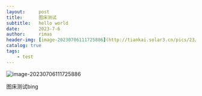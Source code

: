 ```yaml
---
layout:     post
title:      图床测试
subtitle:   hello world
date:       2023-7-6
author:     rimas
header-img: [image-20230706111725886](http://tiankai.solar3.cn/pics/23/432192466211411962151506174933231141213_gopic_C:\\Users\\pangtiankai\\AppData\\Roaming\\Typora\\typora-user-images\\image-20230706111725886.png)
catalog: true
tags:
    - test
---
```

![image-20230706111725886](http://tiankai.solar3.cn/pics/23/432192466211411962151506174933231141213_gopic_C:\\Users\\pangtiankai\\AppData\\Roaming\\Typora\\typora-user-images\\image-20230706111725886.png)

图床测试bing
